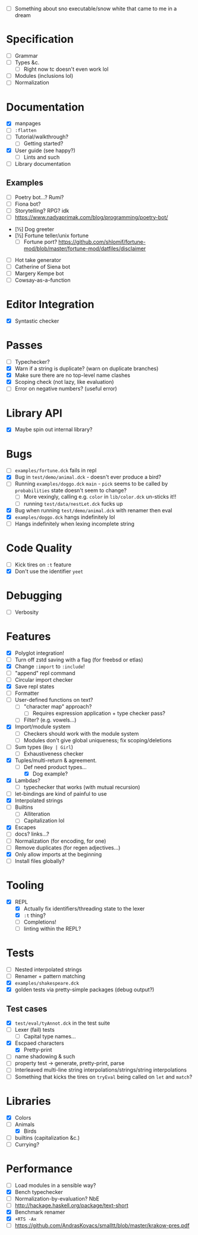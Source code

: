 - [ ] Something about sno executable/snow white that came to me in a dream
# Specification
- [ ] Grammar
- [ ] Types &c.
  - [ ] Right now tc doesn't even work lol
- [ ] Modules (inclusions lol)
- [ ] Normalization
# Documentation
- [x] manpages
- [ ] `:flatten`
- [ ] Tutorial/walkthrough?
  - [ ] Getting started?
- [x] User guide (see happy?)
  - [ ] Lints and such
- [ ] Library documentation
## Examples
- [ ] Poetry bot...? Rumi?
- [ ] Fiona bot?
- [ ] Storytelling? RPG? idk
- [ ] https://www.nadyaprimak.com/blog/programming/poetry-bot/
- [½] Dog greeter
- [½] Fortune teller/unix fortune
  - [ ] Fortune port? https://github.com/shlomif/fortune-mod/blob/master/fortune-mod/datfiles/disclaimer
- [ ] Hot take generator
- [ ] Catherine of Siena bot
- [ ] Margery Kempe bot
- [ ] Cowsay-as-a-function
# Editor Integration
- [x] Syntastic checker
# Passes
- [ ] Typechecker?
- [x] Warn if a string is duplicate? (warn on duplicate branches)
- [x] Make sure there are no top-level name clashes
- [x] Scoping check (not lazy, like evaluation)
- [ ] Error on negative numbers? (useful error)
# Library API
- [x] Maybe spin out internal library?
# Bugs
- [ ] `examples/fortune.dck` fails in repl
- [x] Bug in `test/demo/animal.dck` - doesn't ever produce a bird?
- [ ] Running `examples/doggo.dck` `main` - `pick` seems to be called by `probabilities` state doesn't seem to change?
  - [ ] More vexingly, calling e.g. `color` in `lib/color.dck` un-sticks it!!
  - [ ] running `test/data/nestLet.dck` fucks up
- [x] Bug when running `test/demo/animal.dck` with renamer then eval
- [x] `examples/doggo.dck` hangs indefinitely lol
- [ ] Hangs indefinitely when lexing incomplete string
# Code Quality
- [ ] Kick tires on `:t` feature
- [x] Don't use the identifier `yeet`
# Debugging
- [ ] Verbosity
# Features
- [x] Polyglot integration!
- [ ] Turn off zstd saving with a flag (for freebsd or etlas)
- [x] Change `:import` to `:include`!
- [ ] "append" repl command
- [ ] Circular import checker
- [x] Save repl states
- [ ] Formatter
- [ ] User-defined functions on text?
  - [ ] "character map" approach?
    - [ ] Requires expression application + type checker pass?
  - [ ] Filter? (e.g. vowels...)
- [x] Import/module system
  - [ ] Checkers should work with the module system
  - [ ] Modules don't give global uniqueness; fix scoping/deletions
- [ ] Sum types (`Boy | Girl`)
  - [ ] Exhaustiveness checker
- [x] Tuples/multi-return & agreement.
  - [ ] Def need product types...
    - [x] Dog example?
- [x] Lambdas?
  - [ ] typechecker that works (with mutual recursion)
- [ ] let-bindings are kind of painful to use
- [x] Interpolated strings
- [ ] Builtins
  - [ ] Alliteration
  - [ ] Capitalization lol
- [x] Escapes
- [ ] docs? links...?
- [ ] Normalization (for encoding, for one)
- [ ] Remove duplicates (for regen adjectives...)
- [x] Only allow imports at the beginning
- [ ] Install files globally?
# Tooling
- [x] REPL
  - [x] Actually fix identifiers/threading state to the lexer
  - [x] `:t` thing?
  - [ ] Completions!
  - [ ] linting within the REPL?
# Tests
- [ ] Nested interpolated strings
- [ ] Renamer + pattern matching
- [x] `examples/shakespeare.dck`
- [x] golden tests via pretty-simple packages (debug output?)
## Test cases
- [x] `test/eval/tyAnnot.dck` in the test suite
- [ ] Lexer (fail) tests
  - [ ] Capital type names...
- [x] Escpaed characters
  - [x] Pretty-print
- [ ] name shadowing & such
- [ ] property test -> generate, pretty-print, parse
- [ ] Interleaved multi-line string interpolations/strings/string interpolations
- [ ] Something that kicks the tires on `tryEval` being called on `let` and
  `match`?
# Libraries
- [x] Colors
- [ ] Animals
  - [x] Birds
- [ ] builtins (capitalization &c.)
- [ ] Currying?
# Performance
- [ ] Load modules in a sensible way?
- [x] Bench typechecker
- [ ] Normalization-by-evaluation? NbE
- [ ] http://hackage.haskell.org/package/text-short
- [x] Benchmark renamer
- [x] `+RTS -Ax`
- [ ] https://github.com/AndrasKovacs/smalltt/blob/master/krakow-pres.pdf
